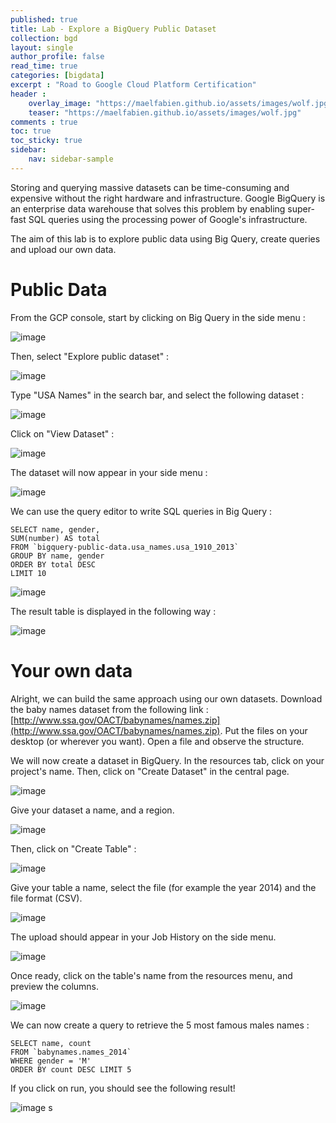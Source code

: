```yaml
---
published: true
title: Lab - Explore a BigQuery Public Dataset
collection: bgd
layout: single
author_profile: false
read_time: true
categories: [bigdata]
excerpt : "Road to Google Cloud Platform Certification"
header :
    overlay_image: "https://maelfabien.github.io/assets/images/wolf.jpg"
    teaser: "https://maelfabien.github.io/assets/images/wolf.jpg"
comments : true
toc: true
toc_sticky: true
sidebar:
    nav: sidebar-sample
---
```


Storing and querying massive datasets can be time-consuming and expensive without the right hardware and infrastructure. Google BigQuery is an enterprise data warehouse that solves this problem by enabling super-fast SQL queries using the processing power of Google's infrastructure.

The aim of this lab is to explore public data using Big Query, create queries and upload our own data.

# Public Data

From the GCP console, start by clicking on Big Query in the side menu : 

![image](https://maelfabien.github.io/assets/images/gcp_34.png)

Then, select "Explore public dataset" :

![image](https://maelfabien.github.io/assets/images/gcp_35.png)

Type "USA Names" in the search bar, and select the following dataset :

![image](https://maelfabien.github.io/assets/images/gcp_36.png)

Click on "View Dataset" :

![image](https://maelfabien.github.io/assets/images/gcp_37.png)

The dataset will now appear in your side menu :

![image](https://maelfabien.github.io/assets/images/gcp_38.png)

We can use the query editor to write SQL queries in Big Query :

```
SELECT name, gender,
SUM(number) AS total
FROM `bigquery-public-data.usa_names.usa_1910_2013`
GROUP BY name, gender
ORDER BY total DESC
LIMIT 10
```

![image](https://maelfabien.github.io/assets/images/gcp_39.png)

The result table is displayed in the following way :

![image](https://maelfabien.github.io/assets/images/gcp_40.png)

# Your own data

Alright, we can build the same approach using our own datasets. Download the baby names dataset from the following link : [http://www.ssa.gov/OACT/babynames/names.zip](http://www.ssa.gov/OACT/babynames/names.zip). Put the files on your desktop (or wherever you want). Open a file and observe the structure. 

We will now create a dataset in BigQuery. In the resources tab, click on your project's name. Then, click on "Create Dataset" in the central page.

![image](https://maelfabien.github.io/assets/images/gcp_41.png)

Give your dataset a name, and a region.

![image](https://maelfabien.github.io/assets/images/gcp_42.png)

Then, click on "Create Table" :

![image](https://maelfabien.github.io/assets/images/gcp_43.png)

Give your table a name, select the file (for example the year 2014) and the file format (CSV).

![image](https://maelfabien.github.io/assets/images/gcp_44.png)

The upload should appear in your Job History on the side menu. 

![image](https://maelfabien.github.io/assets/images/gcp_45.png)

Once ready, click on the table's name from the resources menu, and preview the columns.

![image](https://maelfabien.github.io/assets/images/gcp_46.png)

We can now create a query to retrieve the 5 most famous males names :

```
SELECT name, count
FROM `babynames.names_2014`
WHERE gender = 'M'
ORDER BY count DESC LIMIT 5
```

If you click on run, you should see the following result!

![image](https://maelfabien.github.io/assets/images/gcp_47.png)
s